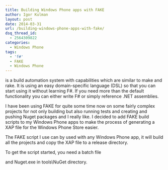 ```yaml
---
title: Building Windows Phone apps with FAKE
author: Igor Kulman
layout: post
date: 2014-03-31
url: /building-windows-phone-apps-with-fake/
dsq_thread_id:
  - 2564309822
categories:
  - Windows Phone
tags:
  - 'f#'
  - FAKE
  - Windows Phone
---
```

[][1] is a build automation system with capabilities which are similar to make and rake. It is using an easy domain-specific language (DSL) so that you can start using it without learning F#. If you need more than the default functionality you can either write F# or simply reference .NET assemblies.

I have been using FAKE for quite some time now on some fairly complex projects for not only building but also running tests and creating and pushing Nuget packages and I really like. I decided to add FAKE build scripts to my Windows Phone apps to make the process of generating a XAP file for the Windows Phone Store easier. 

The FAKE script I use can by used with any Windows Phone app, it will build all the projects and copy the XAP file to a release directory.

<script src="https://gist.github.com/igorkulman/9842235.js?file=build.fsx"></script>

To get the script started, you need a batch file

<script src="https://gist.github.com/igorkulman/9842235.js?file=build.bat"></script>

and Nuget.exe in tools\NuGet directory.

 [1]: http://fsharp.github.io/FAKE/
